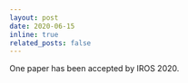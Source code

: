 ```yaml
---
layout: post
date: 2020-06-15
inline: true
related_posts: false
---
```


One paper has been accepted by IROS 2020.
